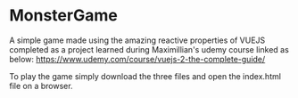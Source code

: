 # MonsterGame
A simple game made using the amazing reactive properties of VUEJS completed as a project learned during Maximillian's udemy course linked as below:
https://www.udemy.com/course/vuejs-2-the-complete-guide/

To play the game simply download the three files and open the index.html file on a browser.
